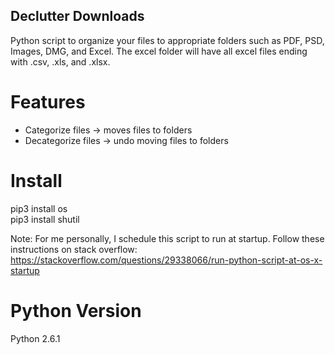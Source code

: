 ## Declutter Downloads
Python script to organize your files to appropriate folders such as PDF, PSD, Images, DMG, and Excel. The excel folder will have all excel files ending with .csv, .xls, and .xlsx.

# Features
- Categorize files -> moves files to folders
- Decategorize files -> undo moving files to folders

# Install
pip3 install os </br>
pip3 install shutil </br>

Note: For me personally, I schedule this script to run at startup. Follow these instructions on stack overflow: </br>
https://stackoverflow.com/questions/29338066/run-python-script-at-os-x-startup

# Python Version
Python 2.6.1
